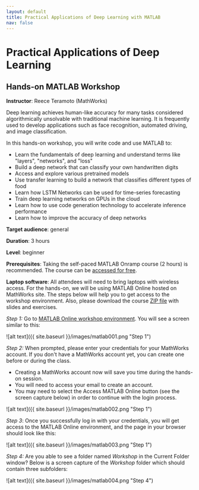 ```yaml
---
layout: default
title: Practical Applications of Deep Learning with MATLAB
nav: false
---
```


# Practical Applications of Deep Learning
## Hands-on MATLAB Workshop

<!-- original title: Tensor Flow for CNN (Deep Learning) in MATLAB by MathWorks -->

**Instructor**: Reece Teramoto (MathWorks)

Deep learning achieves human-like accuracy for many tasks considered algorithmically unsolvable with
traditional machine learning. It is frequently used to develop applications such as face recognition,
automated driving, and image classification.
 
In this hands-on workshop, you will write code and use MATLAB to:

- Learn the fundamentals of deep learning and understand terms like "layers", "networks", and "loss"
- Build a deep network that can classify your own handwritten digits
- Access and explore various pretrained models
- Use transfer learning to build a network that classifies different types of food
- Learn how LSTM Networks can be used for time-series forecasting
- Train deep learning networks on GPUs in the cloud
- Learn how to use code generation technology to accelerate inference performance
- Learn how to improve the accuracy of deep networks

**Target audience**: general

<!-- **Course plan**: -->

**Duration**: 3 hours

**Level**: beginner

**Prerequisites**: Taking the self-paced MATLAB Onramp course (2 hours) is recommended. The course can be
<a href="https://www.mathworks.com/learn/tutorials/matlab-onramp.html" target="_blank">accessed for
free</a>.

**Laptop software**: All attendees will need to bring laptops with wireless access. For the hands-on, we
will be using MATLAB Online hosted on MathWorks site. The steps below will help you to get access to the
workshop environment. Also, please download the course
[ZIP file](https://owncloud.westgrid.ca/index.php/s/JUrvwg6bABk1Fyu/download) with slides and exercises.

*Step 1:* Go to <a href="https://www.mathworks.com/licensecenter/classroom/DL_Calgary_May2019"
target="_blank">MATLAB Online workshop environment</a>. You will see a screen similar to this:

![alt text]({{ site.baseurl }}/images/matlab001.png "Step 1")

*Step 2:* When prompted, please enter your credentials for your MathWorks account. If you don't have a
MathWorks account yet, you can create one before or during the class.

- Creating a MathWorks account now will save you time during the hands-on session.
- You will need to access your email to create an account.
- You may need to select the Access MATLAB Online button (see the screen capture below) in order to
  continue with the login process.

![alt text]({{ site.baseurl }}/images/matlab002.png "Step 1")

*Step 3*: Once you successfully log in with your credentials, you will get access to the MATLAB Online
environment, and the page in your browser should look like this:

![alt text]({{ site.baseurl }}/images/matlab003.png "Step 1")

*Step 4:* Are you able to see a folder named *Workshop* in the Current Folder window? Below is a screen
capture of the *Workshop* folder which should contain three subfolders:

![alt text]({{ site.baseurl }}/images/matlab004.png "Step 4")

